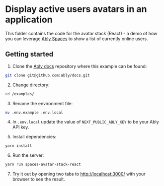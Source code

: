 # Display active users avatars in an application

This folder contains the code for the avatar stack (React) - a demo of how you can leverage [Ably Spaces](https://github.com/ably/spaces) to show a list of currently online users.

## Getting started

1. Clone the [Ably docs](https://github.com/ably/docs) repository where this example can be found:

```sh
git clone git@github.com:ably/docs.git
```

2. Change directory:

```sh
cd /examples/
```

3. Rename the environment file:

```sh
mv .env.example .env.local
```

4. In `.env.local` update the value of `NEXT_PUBLIC_ABLY_KEY` to be your Ably API key.

5. Install dependencies:

```sh
yarn install
```

6. Run the server:

```sh
yarn run spaces-avatar-stack-react
```

7. Try it out by opening two tabs to [http://localhost:3000/](http://localhost:3000/) with your browser to see the result.
